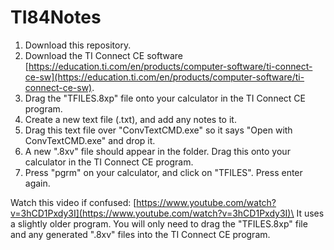 # TI84Notes

1. Download this repository.
2. Download the TI Connect CE software [https://education.ti.com/en/products/computer-software/ti-connect-ce-sw](https://education.ti.com/en/products/computer-software/ti-connect-ce-sw).
3. Drag the "TFILES.8xp" file onto your calculator in the TI Connect CE program.
4. Create a new text file (.txt), and add any notes to it.
5. Drag this text file over "ConvTextCMD.exe" so it says "Open with ConvTextCMD.exe" and drop it.
6. A new ".8xv" file should appear in the folder. Drag this onto your calculator in the TI Connect CE program.
7. Press "pgrm" on your calculator, and click on "TFILES". Press enter again.

Watch this video if confused: [https://www.youtube.com/watch?v=3hCD1Pxdy3I](https://www.youtube.com/watch?v=3hCD1Pxdy3I)\
It uses a slightly older program. You will only need to drag the "TFILES.8xp" file and any generated ".8xv" files into the TI Connect CE program.
